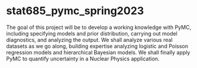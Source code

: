 # stat685_pymc_spring2023
The goal of this project will be to develop a working knowledge with PyMC, including specifying models and prior distribution, carrying out model diagnostics, and analyzing the output. We shall analyze various real datasets as we go along, building expertise analyzing logistic and Poisson regression models and hierarchical Bayesian models. We shall finally apply PyMC to quantify uncertainty in a Nuclear Physics application.
